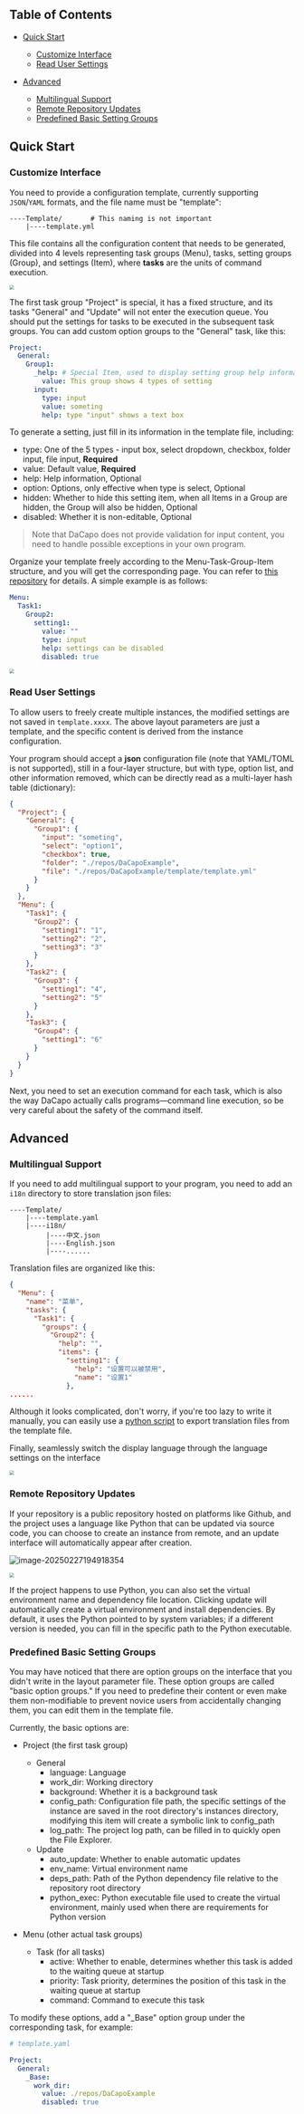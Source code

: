 ## Table of Contents

- [Quick Start](#quick-start)

  - [Customize Interface](#customize-interface)
  - [Read User Settings](#read-user-settings)

- [Advanced](#advanced)
  - [Multilingual Support](#multilingual-support)
  - [Remote Repository Updates](#remote-repository-updates)
  - [Predefined Basic Setting Groups](#predefined-basic-setting-groups)

## Quick Start

### Customize Interface

You need to provide a configuration template, currently supporting `JSON`/`YAML` formats, and the file name must be "template":

```
----Template/		# This naming is not important
    |----template.yml
```

This file contains all the configuration content that needs to be generated, divided into 4 levels representing task groups (Menu), tasks, setting groups (Group), and settings (Item), where **tasks** are the units of command execution.

<img src="./images/1.png" style="zoom: 50%;" />

The first task group "Project" is special, it has a fixed structure, and its tasks "General" and "Update" will not enter the execution queue. You should put the settings for tasks to be executed in the subsequent task groups. You can add custom option groups to the "General" task, like this:

```yaml
Project:
  General:
    Group1:
      _help: # Special Item, used to display setting group help information
        value: This group shows 4 types of setting
      input:
        type: input
        value: someting
        help: type "input" shows a text box
```

To generate a setting, just fill in its information in the template file, including:

- type: One of the 5 types - input box, select dropdown, checkbox, folder input, file input, **Required**
- value: Default value, **Required**
- help: Help information, Optional
- option: Options, only effective when type is select, Optional
- hidden: Whether to hide this setting item, when all Items in a Group are hidden, the Group will also be hidden, Optional
- disabled: Whether it is non-editable, Optional

> Note that DaCapo does not provide validation for input content, you need to handle possible exceptions in your own program.

Organize your template freely according to the Menu-Task-Group-Item structure, and you will get the corresponding page. You can refer to [this repository](https://github.com/Aues6uen11Z/DaCapoExample) for details. A simple example is as follows:

```yaml
Menu:
  Task1:
    Group2:
      setting1:
        value: ""
        type: input
        help: settings can be disabled
        disabled: true
```

<img src="./images/2.png" style="zoom:50%;" />

### Read User Settings

To allow users to freely create multiple instances, the modified settings are not saved in `template.xxxx`. The above layout parameters are just a template, and the specific content is derived from the instance configuration.

Your program should accept a **json** configuration file (note that YAML/TOML is not supported), still in a four-layer structure, but with type, option list, and other information removed, which can be directly read as a multi-layer hash table (dictionary):

```json
{
  "Project": {
    "General": {
      "Group1": {
        "input": "someting",
        "select": "option1",
        "checkbox": true,
        "folder": "./repos/DaCapoExample",
        "file": "./repos/DaCapoExample/template/template.yml"
      }
    }
  },
  "Menu": {
    "Task1": {
      "Group2": {
        "setting1": "1",
        "setting2": "2",
        "setting3": "3"
      }
    },
    "Task2": {
      "Group3": {
        "setting1": "4",
        "setting2": "5"
      }
    },
    "Task3": {
      "Group4": {
        "setting1": "6"
      }
    }
  }
}
```

Next, you need to set an execution command for each task, which is also the way DaCapo actually calls programs—command line execution, so be very careful about the safety of the command itself.

## Advanced

### Multilingual Support

If you need to add multilingual support to your program, you need to add an `i18n` directory to store translation json files:

```
----Template/
    |----template.yaml
    |----i18n/
         |----中文.json
         |----English.json
         |----......
```

Translation files are organized like this:

```json
{
  "Menu": {
    "name": "菜单",
    "tasks": {
      "Task1": {
        "groups": {
          "Group2": {
            "help": "",
            "items": {
              "setting1": {
                "help": "设置可以被禁用",
                "name": "设置1"
              },
......
```

Although it looks complicated, don't worry, if you're too lazy to write it manually, you can easily use a [python script](https://github.com/Aues6uen11Z/DaCapoExample/blob/master/gen_i18n.py) to export translation files from the template file.

Finally, seamlessly switch the display language through the language settings on the interface

<img src="./images/3.png" style="zoom:50%;" />

### Remote Repository Updates

If your repository is a public repository hosted on platforms like Github, and the project uses a language like Python that can be updated via source code, you can choose to create an instance from remote, and an update interface will automatically appear after creation.

![image-20250227194918354](./images/4.png)

<img src="./images/5.png" style="zoom:50%;" />

If the project happens to use Python, you can also set the virtual environment name and dependency file location. Clicking update will automatically create a virtual environment and install dependencies. By default, it uses the Python pointed to by system variables; if a different version is needed, you can fill in the specific path to the Python executable.

### Predefined Basic Setting Groups

You may have noticed that there are option groups on the interface that you didn't write in the layout parameter file. These option groups are called "basic option groups." If you need to predefine their content or even make them non-modifiable to prevent novice users from accidentally changing them, you can edit them in the template file.

Currently, the basic options are:

- Project (the first task group)

  - General
    - language: Language
    - work_dir: Working directory
    - background: Whether it is a background task
    - config_path: Configuration file path, the specific settings of the instance are saved in the root directory's instances directory, modifying this item will create a symbolic link to config_path
    - log_path: The project log path, can be filled in to quickly open the File Explorer.
  - Update
    - auto_update: Whether to enable automatic updates
    - env_name: Virtual environment name
    - deps_path: Path of the Python dependency file relative to the repository root directory
    - python_exec: Python executable file used to create the virtual environment, mainly used when there are requirements for Python version

- Menu (other actual task groups)

  - Task (for all tasks)
    - active: Whether to enable, determines whether this task is added to the waiting queue at startup
    - priority: Task priority, determines the position of this task in the waiting queue at startup
    - command: Command to execute this task

To modify these options, add a "\_Base" option group under the corresponding task, for example:

```yaml
# template.yaml

Project:
  General:
    _Base:
      work_dir:
        value: ./repos/DaCapoExample
        disabled: true
```
